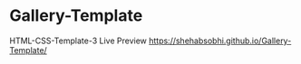 # Gallery-Template
HTML-CSS-Template-3
Live Preview https://shehabsobhi.github.io/Gallery-Template/ 
